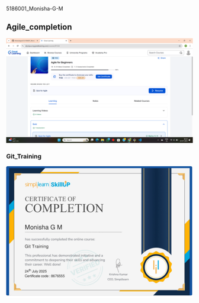 5186001_Monisha-G-M

## Agile_completion
![Agile completion](Agile_completion.png)

### Git_Training
![Git certificate](git_week2/Git_Training.jpg)

